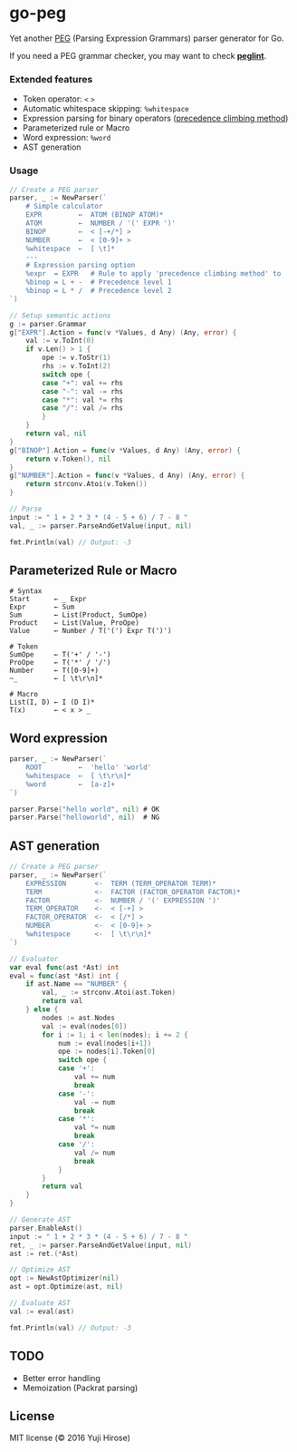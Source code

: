 go-peg
======

Yet another [PEG](http://en.wikipedia.org/wiki/Parsing_expression_grammar) (Parsing Expression Grammars) parser generator for Go.

If you need a PEG grammar checker, you may want to check [**peglint**](https://github.com/yhirose/go-peg/tree/master/cmd/peglint).

### Extended features

 * Token operator: `<` `>`
 * Automatic whitespace skipping: `%whitespace`
 * Expression parsing for binary operators ([precedence climbing method](https://en.wikipedia.org/wiki/Operator-precedence_parser#Precedence_climbing_method))
 * Parameterized rule or Macro
 * Word expression: `%word`
 * AST generation

### Usage

```go
// Create a PEG parser
parser, _ := NewParser(`
    # Simple calculator
    EXPR         ←  ATOM (BINOP ATOM)*
    ATOM         ←  NUMBER / '(' EXPR ')'
    BINOP        ←  < [-+/*] >
    NUMBER       ←  < [0-9]+ >
    %whitespace  ←  [ \t]*
    ---
    # Expression parsing option
    %expr  = EXPR   # Rule to apply 'precedence climbing method' to
    %binop = L + -  # Precedence level 1
    %binop = L * /  # Precedence level 2
`)

// Setup semantic actions
g := parser.Grammar
g["EXPR"].Action = func(v *Values, d Any) (Any, error) {
    val := v.ToInt(0)
    if v.Len() > 1 {
        ope := v.ToStr(1)
        rhs := v.ToInt(2)
        switch ope {
        case "+": val += rhs
        case "-": val -= rhs
        case "*": val *= rhs
        case "/": val /= rhs
        }
    }
    return val, nil
}
g["BINOP"].Action = func(v *Values, d Any) (Any, error) {
    return v.Token(), nil
}
g["NUMBER"].Action = func(v *Values, d Any) (Any, error) {
    return strconv.Atoi(v.Token())
}

// Parse
input := " 1 + 2 * 3 * (4 - 5 + 6) / 7 - 8 "
val, _ := parser.ParseAndGetValue(input, nil)

fmt.Println(val) // Output: -3
```

Parameterized Rule or Macro
---------------------------

```peg
# Syntax
Start      ← _ Expr
Expr       ← Sum
Sum        ← List(Product, SumOpe)
Product    ← List(Value, ProOpe)
Value      ← Number / T('(') Expr T(')')

# Token
SumOpe     ← T('+' / '-')
ProOpe     ← T('*' / '/')
Number     ← T([0-9]+)
~_         ← [ \t\r\n]*

# Macro
List(I, D) ← I (D I)*
T(x)       ← < x > _
```

Word expression
---------------

```go
parser, _ := NewParser(`
    ROOT         ←  'hello' 'world'
    %whitespace  ←  [ \t\r\n]*
    %word        ←  [a-z]+
`)

parser.Parse("hello world", nil) # OK
parser.Parse("helloworld", nil)  # NG
```

AST generation
--------------

```go
// Create a PEG parser
parser, _ := NewParser(`
    EXPRESSION       <-  TERM (TERM_OPERATOR TERM)*
    TERM             <-  FACTOR (FACTOR_OPERATOR FACTOR)*
    FACTOR           <-  NUMBER / '(' EXPRESSION ')'
    TERM_OPERATOR    <-  < [-+] >
    FACTOR_OPERATOR  <-  < [/*] >
    NUMBER           <-  < [0-9]+ >
    %whitespace      <-  [ \t\r\n]*
`)

// Evaluator
var eval func(ast *Ast) int
eval = func(ast *Ast) int {
    if ast.Name == "NUMBER" {
        val, _ := strconv.Atoi(ast.Token)
        return val
    } else {
        nodes := ast.Nodes
        val := eval(nodes[0])
        for i := 1; i < len(nodes); i += 2 {
            num := eval(nodes[i+1])
            ope := nodes[i].Token[0]
            switch ope {
            case '+':
                val += num
                break
            case '-':
                val -= num
                break
            case '*':
                val *= num
                break
            case '/':
                val /= num
                break
            }
        }
        return val
    }
}

// Generate AST
parser.EnableAst()
input := " 1 + 2 * 3 * (4 - 5 + 6) / 7 - 8 "
ret, _ := parser.ParseAndGetValue(input, nil)
ast := ret.(*Ast)

// Optimize AST
opt := NewAstOptimizer(nil)
ast = opt.Optimize(ast, nil)

// Evaluate AST
val := eval(ast)

fmt.Println(val) // Output: -3
```

TODO
----

 * Better error handling
 * Memoization (Packrat parsing)

License
-------

MIT license (© 2016 Yuji Hirose)
